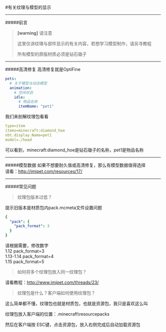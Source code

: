 #有关纹理与模型的显示
***
#####前言
> **[warning]** 请注意
>
> 这里仅讲纹理与部件显示的有关内容，若想学习模型制作，请另寻教程
> 
> 所有模型的原版材质必须是钻石锄子


***
#####高清修复
高清修复就是OptiFine
``` yaml
pets:
  # 关于模型与动态模型
  animation:
    # 空闲状态
    idle:
      # 物品名称
      itemName: "pet1"
```
我们来剖解纹理包看看
``` yaml
type=item
items=minecraft:diamond_hoe
nbt.display.Name=pet1
model=./head
```
可以看到，minecraft:diamond_hoe是钻石锄子的名称，pet1是物品名称
***
#####模型数据
如果不想要耐久值或高清修复，那么有模型数据值得选择  
请看：http://imipet.com/resources/17/
***
#####常见问题
> 纹理包版本过低？


提示旧版本是材质包内pack.mcmeta文件设置问题
``` yaml
{
  "pack": {
    "pack_format": 3
  }
}
```
请根据需要，修改数字  
1.12 pack_format=3  
1.13-1.14 pack_format=4  
1.15 pack_format=5  


> 如何将多个纹理包放入同一纹理包？


请看教程：http://www.imipet.com/threads/23/


> 纹理包是什么？客户端如何使用纹理包？


这么简单都不懂，纹理包也就是材质包，也就是资源包，我只是喜欢这么叫


纹理包放入客户端的位置：.minecraft\resourcepacks


然后在客户端按 ESC键，点击资源包，放入右侧完成后自动加载资源包